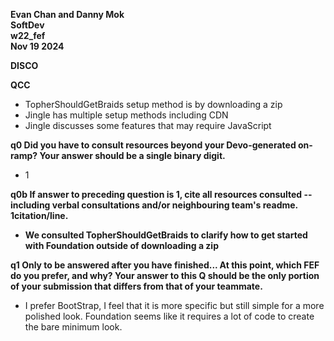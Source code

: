   <b>Evan Chan and Danny Mok<br>
  SoftDev<br>
  w22_fef<br>
  Nov 19 2024<br></b>

  

  <b>DISCO</b>

  <b>QCC</b>
  - TopherShouldGetBraids setup method is by downloading a zip
  - Jingle has multiple setup methods including CDN
  - Jingle discusses some features that may require JavaScript

  <b>q0 Did you have to consult resources beyond your Devo-generated on-ramp? Your answer should be a single binary digit.</b>
  - 1
  
  <b>q0b If answer to preceding question is 1, cite all resources consulted -- including verbal consultations and/or neighbouring team's readme. 1citation/line.
  - We consulted TopherShouldGetBraids to clarify how to get started with Foundation outside of downloading a zip</b>

  <b>q1 Only to be answered after you have finished... At this point, which FEF do you prefer, and why? Your answer to this Q should be the only portion of your submission that differs from that of your teammate.</b>
  - I prefer BootStrap, I feel that it is more specific but still simple for a more polished look. Foundation seems like it requires a lot of code to create the bare minimum look.
